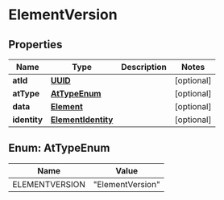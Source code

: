 

# ElementVersion

## Properties

Name | Type | Description | Notes
------------ | ------------- | ------------- | -------------
**atId** | [**UUID**](UUID.md) |  |  [optional]
**atType** | [**AtTypeEnum**](#AtTypeEnum) |  |  [optional]
**data** | [**Element**](Element.md) |  |  [optional]
**identity** | [**ElementIdentity**](ElementIdentity.md) |  |  [optional]



## Enum: AtTypeEnum

Name | Value
---- | -----
ELEMENTVERSION | &quot;ElementVersion&quot;



